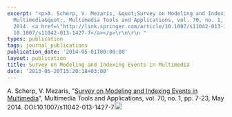 ```yaml
---
excerpt: "<p>A. Scherp, V. Mezaris, &quot;Survey on Modeling and Indexing Events in
  Multimedia&quot;, Multimedia Tools and Applications, vol. 70, no. 1, pp. 7-23, May
  2014. <a href=\"http://link.springer.com/article/10.1007/s11042-013-1427-7\">DOI:
  10.1007/s11042-013-1427-7</a></p>\r\n\r\n "
types: publication
tags: journal_publications
publication_date: '2014-05-01T00:00:00'
layout: publication
title: Survey on Modeling and Indexing Events in Multimedia
date: '2013-05-20T15:20:18+03:00'
---
```

<p>A. Scherp, V. Mezaris, "<a href="http://link.springer.com/article/10.1007/s11042-013-1427-7">Survey on Modeling and Indexing Events in Multimedia</a>", Multimedia Tools and Applications, vol. 70, no. 1, pp. 7-23, May 2014. DOI:10.1007/s11042-013-1427-7<a href=http://www.iti.gr/~bmezaris/publications/mtap14_survey_preprint.pdf><img alt="" src="/files/pdf/pdf.png" style="width: 18px; height: 18px;" /></a></p>
